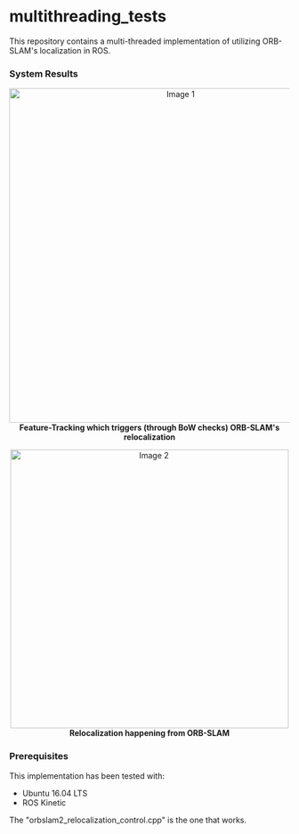 # multithreading_tests
This repository contains a multi-threaded implementation of utilizing ORB-SLAM's localization in ROS.

### System Results

<p align="center">
  <img src="https://github.com/NekSfyris/orbslam_multithreading/blob/ORBSLAM_multithreading/results/feature_tracking.png" alt="Image 1"  title="Feature-Tracking which triggers ORB-SLAM's relocalization" width="600"/>
  <b>Feature-Tracking which triggers (through BoW checks) ORB-SLAM's relocalization</b>
</p>

<p align="center">
  <img src="https://github.com/NekSfyris/orbslam_multithreading/blob/ORBSLAM_multithreading/results/ORBSLAM_relocalization.png" alt="Image 2"  title="Relocalization happening from ORB-SLAM" width="500"/>
  <b>Relocalization happening from ORB-SLAM</b>
</p>



### Prerequisites
This implementation has been tested with: 
* Ubuntu 16.04 LTS
* ROS Kinetic


The "orbslam2_relocalization_control.cpp" is the one that works.
